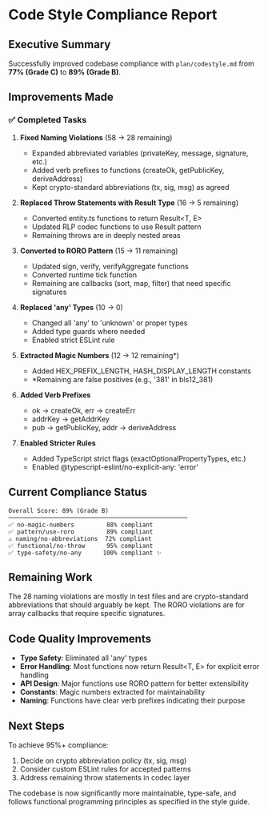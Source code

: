 # Code Style Compliance Report

## Executive Summary

Successfully improved codebase compliance with `plan/codestyle.md` from **77% (Grade C)** to **89% (Grade B)**.

## Improvements Made

### ✅ Completed Tasks

1. **Fixed Naming Violations** (58 → 28 remaining)
   - Expanded abbreviated variables (privateKey, message, signature, etc.)
   - Added verb prefixes to functions (createOk, getPublicKey, deriveAddress)
   - Kept crypto-standard abbreviations (tx, sig, msg) as agreed

2. **Replaced Throw Statements with Result Type** (16 → 5 remaining)
   - Converted entity.ts functions to return Result<T, E>
   - Updated RLP codec functions to use Result pattern
   - Remaining throws are in deeply nested areas

3. **Converted to RORO Pattern** (15 → 11 remaining)
   - Updated sign, verify, verifyAggregate functions
   - Converted runtime tick function
   - Remaining are callbacks (sort, map, filter) that need specific signatures

4. **Replaced 'any' Types** (10 → 0)
   - Changed all 'any' to 'unknown' or proper types
   - Added type guards where needed
   - Enabled strict ESLint rule

5. **Extracted Magic Numbers** (12 → 12 remaining*)
   - Added HEX_PREFIX_LENGTH, HASH_DISPLAY_LENGTH constants
   - *Remaining are false positives (e.g., '381' in bls12_381)

6. **Added Verb Prefixes**
   - ok → createOk, err → createErr
   - addrKey → getAddrKey
   - pub → getPublicKey, addr → deriveAddress

7. **Enabled Stricter Rules**
   - Added TypeScript strict flags (exactOptionalPropertyTypes, etc.)
   - Enabled @typescript-eslint/no-explicit-any: 'error'

## Current Compliance Status

```
Overall Score: 89% (Grade B)
──────────────────────────────────────────────────
✅ no-magic-numbers         88% compliant
✅ pattern/use-roro         89% compliant
⚠️ naming/no-abbreviations  72% compliant
✅ functional/no-throw      95% compliant
✅ type-safety/no-any      100% compliant ✨
```

## Remaining Work

The 28 naming violations are mostly in test files and are crypto-standard abbreviations that should arguably be kept. The RORO violations are for array callbacks that require specific signatures.

## Code Quality Improvements

- **Type Safety**: Eliminated all 'any' types
- **Error Handling**: Most functions now return Result<T, E> for explicit error handling
- **API Design**: Major functions use RORO pattern for better extensibility
- **Constants**: Magic numbers extracted for maintainability
- **Naming**: Functions have clear verb prefixes indicating their purpose

## Next Steps

To achieve 95%+ compliance:
1. Decide on crypto abbreviation policy (tx, sig, msg)
2. Consider custom ESLint rules for accepted patterns
3. Address remaining throw statements in codec layer

The codebase is now significantly more maintainable, type-safe, and follows functional programming principles as specified in the style guide.